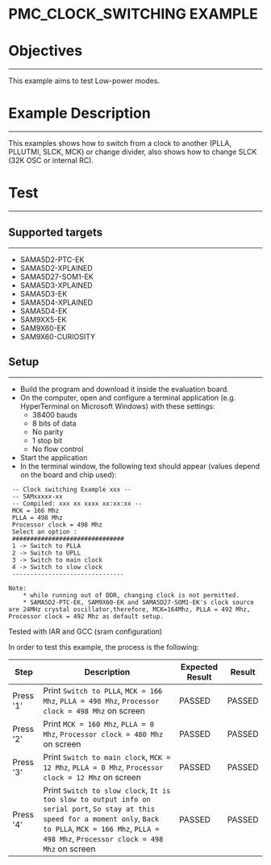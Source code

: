 PMC_CLOCK_SWITCHING EXAMPLE
============

# Objectives
------------
This example aims to test Low-power modes.


# Example Description
---------------------
This examples shows how to switch from a clock to another (PLLA, PLLUTMI, SLCK,
MCK) or change divider, also shows how to change SLCK (32K OSC or internal RC).

# Test
------

## Supported targets
--------------------
* SAMA5D2-PTC-EK
* SAMA5D2-XPLAINED
* SAMA5D27-SOM1-EK
* SAMA5D3-XPLAINED
* SAMA5D3-EK
* SAMA5D4-XPLAINED
* SAMA5D4-EK
* SAM9XX5-EK
* SAM9X60-EK
* SAM9X60-CURIOSITY

## Setup
--------
* Build the program and download it inside the evaluation board.
* On the computer, open and configure a terminal application (e.g. HyperTerminal
 on Microsoft Windows) with these settings:
	- 38400 bauds
	- 8 bits of data
	- No parity
	- 1 stop bit
	- No flow control
* Start the application
* In the terminal window, the following text should appear (values depend on the
 board and chip used):
```
 -- Clock switching Example xxx --
 -- SAMxxxxx-xx
 -- Compiled: xxx xx xxxx xx:xx:xx --
 MCK = 166 Mhz
 PLLA = 498 Mhz
 Processor clock = 498 Mhz
 Select an option :
 ###############################
 1 -> Switch to PLLA
 2 -> Switch to UPLL
 3 -> Switch to main clock
 4 -> Switch to slow clock
 -------------------------------
```

```
Note: 
	* while running out of DDR, changing clock is not permitted.
	* SAMA5D2-PTC-EK, SAM9X60-EK and SAMA5D27-SOM1-EK's clock source are 24MHz crystal oscillator,therefore, MCK=164Mhz, PLLA = 492 Mhz, Processor clock = 492 Mhz as default setup.
```

Tested with IAR and GCC (sram configuration)

In order to test this example, the process is the following:

Step | Description | Expected Result | Result
-----|-------------|-----------------|-------
Press '1' | Print `Switch to PLLA`, `MCK = 166 Mhz`, `PLLA = 498 Mhz`, `Processor clock = 498 Mhz` on screen | PASSED | PASSED
Press '2' | Print `MCK = 160 Mhz`, `PLLA = 0 Mhz`, `Processor clock = 480 Mhz` on screen | PASSED | PASSED
Press '3' | Print `Switch to main clock`, `MCK = 12 Mhz`, `PLLA = 0 Mhz`, `Processor clock = 12 Mhz` on screen | PASSED | PASSED
Press '4' | Print `Switch to slow clock`, `It is too slow to output info on serial port`, `So stay at this speed for a moment only`, `Back to PLLA`, `MCK = 166 Mhz`, `PLLA = 498 Mhz`, `Processor clock = 498 Mhz` on screen | PASSED | PASSED

